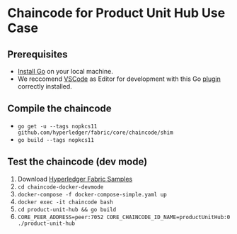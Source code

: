 # Chaincode for Product Unit Hub Use Case
## Prerequisites
* [Install Go](https://golang.org/doc/install) on your local machine.
* We reccomend [VSCode](https://code.visualstudio.com/) as Editor for development with this Go [plugin](https://code.visualstudio.com/docs/languages/go) correctly installed.
## Compile the chaincode
* `go get -u --tags nopkcs11 github.com/hyperledger/fabric/core/chaincode/shim`
* `go build --tags nopkcs11`
## Test the chaincode (dev mode)
1. Download [Hyperledger Fabric Samples](https://hyperledger-fabric.readthedocs.io/en/latest/samples.html) 
2. `cd chaincode-docker-devmode`
3. `docker-compose -f docker-compose-simple.yaml up`
4. `docker exec -it chaincode bash`
5. `cd product-unit-hub && go build`
6. `CORE_PEER_ADDRESS=peer:7052 CORE_CHAINCODE_ID_NAME=productUnitHub:0 ./product-unit-hub`



